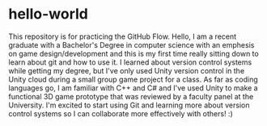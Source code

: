 # hello-world
This repository is for practicing the GitHub Flow.
Hello, I am a recent graduate with a Bachelor's Degree in computer science with an emphesis on game design/development and this is my first time really sitting down to learn about git and how to use it.
I learned about version control systems while getting my degree, but I've only used Unity version control in the Unity cloud during a small group game project for a class.
As far as coding languages go, I am familiar with C++ and C# and I've used Unity to make a functional 3D game prototype that was reviewed by a faculty panel at the University. 
I'm excited to start using Git and learning more about version control systems so I can collaborate more effectively with others! :)
